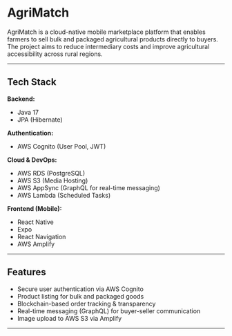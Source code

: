 
# AgriMatch 

AgriMatch is a cloud-native mobile marketplace platform that enables farmers to sell bulk and packaged agricultural products directly to buyers. The project aims to reduce intermediary costs and improve agricultural accessibility across rural regions.

---

##  Tech Stack

**Backend:**
- Java 17
- JPA (Hibernate)

**Authentication:**
- AWS Cognito (User Pool, JWT)

**Cloud & DevOps:**
- AWS RDS (PostgreSQL)
- AWS S3 (Media Hosting)
- AWS AppSync (GraphQL for real-time messaging)
- AWS Lambda (Scheduled Tasks)

**Frontend (Mobile):**
- React Native
- Expo
- React Navigation
- AWS Amplify

---

## Features

-  Secure user authentication via AWS Cognito
-  Product listing for bulk and packaged goods
-  Blockchain-based order tracking & transparency
-  Real-time messaging (GraphQL) for buyer-seller communication
-  Image upload to AWS S3 via Amplify

---

